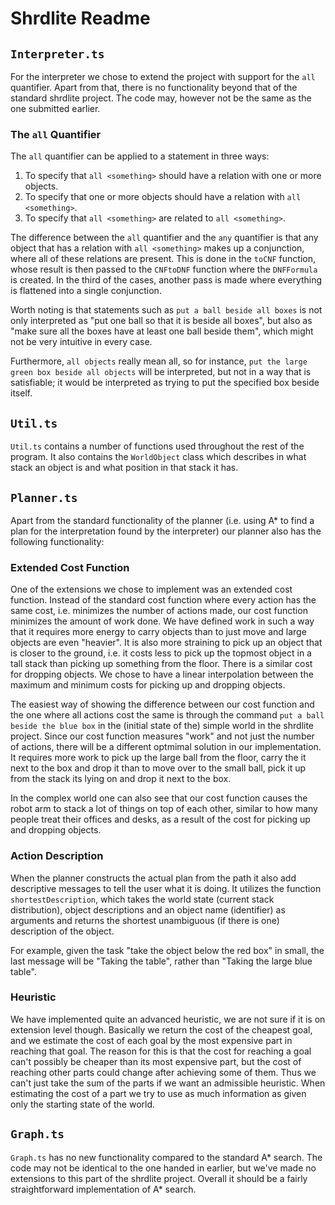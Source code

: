 # Shrdlite Readme

## `Interpreter.ts`

For the interpreter we chose to extend the project with support for the `all` quantifier. Apart from that, there is no functionality beyond that of the standard shrdlite project. The code may, however not be the same as the one submitted earlier.

### The `all` Quantifier

The `all` quantifier can be applied to a statement in three ways:

1. To specify that `all <something>` should have a relation with one or more objects.
2. To specify that one or more objects should have a relation with `all <something>`.
3. To specify that `all <something>` are related to `all <something>`.

The difference between the `all` quantifier and the `any` quantifier is that any object that has a relation with `all <something>` makes up a conjunction, where all of these relations are present. This is done in the `toCNF` function, whose result is then passed to the `CNFtoDNF` function where the `DNFFormula` is created. In the third of the cases, another pass is made where everything is flattened into a single conjunction.

Worth noting is that statements such as `put a ball beside all boxes` is not only interpreted as "put one ball so that it is beside all boxes", but also as "make sure all the boxes have at least one ball beside them", which might not be very intuitive in every case.

Furthermore, `all objects` really mean all, so for instance, `put the large green box beside all objects` will be interpreted, but not in a way that is satisfiable; it would be interpreted as trying to put the specified box beside itself.

## `Util.ts`

`Util.ts` contains a number of functions used throughout the rest of the program. It also contains the `WorldObject` class which describes in what stack an object is and what position in that stack it has.

## `Planner.ts`

Apart from the standard functionality of the planner (i.e. using A* to find a plan for the interpretation found by the interpreter) our planner also has the following functionality:

### Extended Cost Function

One of the extensions we chose to implement was an extended cost function. Instead of the standard cost function where every action has the same cost, i.e. minimizes the number of actions made, our cost function minimizes the amount of work done. We have defined work in such a way that it requires more energy to carry objects than to just move and large objects are even "heavier". It is also more straining to pick up an object that is closer to the ground, i.e. it costs less to pick up the topmost object in a tall stack than picking up something from the floor. There is a similar cost for dropping objects. We chose to have a linear interpolation between the maximum and minimum costs for picking up and dropping objects.

The easiest way of showing the difference between our cost function and the one where all actions cost the same is through the command `put a ball beside the blue box` in the (initial state of the) simple world in the shrdlite project. Since our cost function measures "work" and not just the number of actions, there will be a different optmimal solution in our implementation. It requires more work to pick up the large ball from the floor, carry the it next to the box and drop it than to move over to the small ball, pick it up from the stack its lying on and drop it next to the box.

In the complex world one can also see that our cost function causes the robot arm to stack a lot of things on top of each other, similar to how many people treat their offices and desks, as a result of the cost for picking up and dropping objects.

### Action Description

When the planner constructs the actual plan from the path it also add descriptive messages to tell the user what it is doing. It utilizes the function `shortestDescription`, which takes the world state (current stack distribution), object descriptions and an object name (identifier) as arguments and returns the shortest unambiguous (if there is one) description of the object.

For example, given the task "take the object below the red box" in small, the last message will be "Taking the table", rather than "Taking the large blue table".

### Heuristic

We have implemented quite an advanced heuristic, we are not sure if it is on extension level though. Basically we return the cost of the cheapest goal, and we estimate the cost of each goal by the most expensive part in reaching that goal. The reason for this is that the cost for reaching a goal can't possibly be cheaper than its most expensive part, but the cost of reaching other parts could change after achieving some of them. Thus we can't just take the sum of the parts if we want an admissible heuristic. When estimating the cost of a part we try to use as much information as given only the starting state of the world.

## `Graph.ts`

`Graph.ts` has no new functionality compared to the standard A* search. The code may not be identical to the one handed in earlier, but we've made no extensions to this part of the shrdlite project. Overall it should be a fairly straightforward implementation of A* search.
